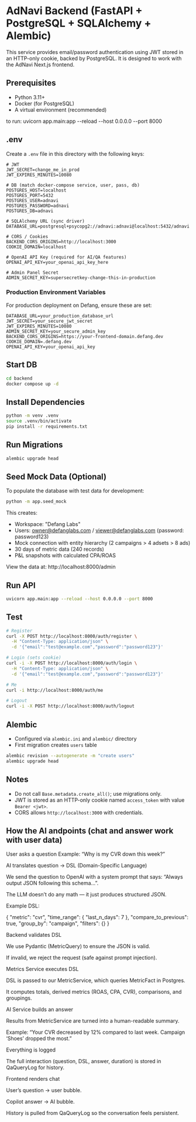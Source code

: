 # AdNavi Backend (FastAPI + PostgreSQL + SQLAlchemy + Alembic)

This service provides email/password authentication using JWT stored in an HTTP-only cookie, backed by PostgreSQL. It is designed to work with the AdNavi Next.js frontend.

## Prerequisites
- Python 3.11+
- Docker (for PostgreSQL)
- A virtual environment (recommended)

to run: uvicorn app.main:app --reload --host 0.0.0.0 --port 8000 

## .env
Create a `.env` file in this directory with the following keys:

```
# JWT
JWT_SECRET=change_me_in_prod
JWT_EXPIRES_MINUTES=10080

# DB (match docker-compose service, user, pass, db)
POSTGRES_HOST=localhost
POSTGRES_PORT=5432
POSTGRES_USER=adnavi
POSTGRES_PASSWORD=adnavi
POSTGRES_DB=adnavi

# SQLAlchemy URL (sync driver)
DATABASE_URL=postgresql+psycopg2://adnavi:adnavi@localhost:5432/adnavi

# CORS / Cookies
BACKEND_CORS_ORIGINS=http://localhost:3000
COOKIE_DOMAIN=localhost

# OpenAI API Key (required for AI/QA features)
OPENAI_API_KEY=your_openai_api_key_here

# Admin Panel Secret
ADMIN_SECRET_KEY=supersecretkey-change-this-in-production
```

### Production Environment Variables

For production deployment on Defang, ensure these are set:

```
DATABASE_URL=your_production_database_url
JWT_SECRET=your_secure_jwt_secret
JWT_EXPIRES_MINUTES=10080
ADMIN_SECRET_KEY=your_secure_admin_key
BACKEND_CORS_ORIGINS=https://your-frontend-domain.defang.dev
COOKIE_DOMAIN=.defang.dev
OPENAI_API_KEY=your_openai_api_key
```

## Start DB
```bash
cd backend
docker compose up -d
```

## Install Dependencies
```bash
python -m venv .venv
source .venv/bin/activate
pip install -r requirements.txt
```

## Run Migrations
```bash
alembic upgrade head
```

## Seed Mock Data (Optional)
To populate the database with test data for development:
```bash
python -m app.seed_mock
```

This creates:
- Workspace: "Defang Labs"
- Users: owner@defanglabs.com / viewer@defanglabs.com (password: password123)
- Mock connection with entity hierarchy (2 campaigns > 4 adsets > 8 ads)
- 30 days of metric data (240 records)
- P&L snapshots with calculated CPA/ROAS

View the data at: http://localhost:8000/admin

## Run API
```bash
uvicorn app.main:app --reload --host 0.0.0.0 --port 8000
```

## Test
```bash
# Register
curl -X POST http://localhost:8000/auth/register \
  -H "Content-Type: application/json" \
  -d '{"email":"test@example.com","password":"password123"}'

# Login (sets cookie)
curl -i -X POST http://localhost:8000/auth/login \
  -H "Content-Type: application/json" \
  -d '{"email":"test@example.com","password":"password123"}'

# Me
curl -i http://localhost:8000/auth/me

# Logout
curl -i -X POST http://localhost:8000/auth/logout
```

## Alembic
- Configured via `alembic.ini` and `alembic/` directory
- First migration creates `users` table

```bash
alembic revision --autogenerate -m "create users"
alembic upgrade head
```

## Notes
- Do not call `Base.metadata.create_all()`; use migrations only.
- JWT is stored as an HTTP-only cookie named `access_token` with value `Bearer <jwt>`.
- CORS allows `http://localhost:3000` with credentials.

## How the AI andpoints (chat and answer work with user data)


User asks a question
Example: “Why is my CVR down this week?”

AI translates question → DSL (Domain-Specific Language)

We send the question to OpenAI with a system prompt that says: “Always output JSON following this schema…”.

The LLM doesn’t do any math — it just produces structured JSON.

Example DSL:

{
  "metric": "cvr",
  "time_range": { "last_n_days": 7 },
  "compare_to_previous": true,
  "group_by": "campaign",
  "filters": {}
}


Backend validates DSL

We use Pydantic (MetricQuery) to ensure the JSON is valid.

If invalid, we reject the request (safe against prompt injection).

Metrics Service executes DSL

DSL is passed to our MetricService, which queries MetricFact in Postgres.

It computes totals, derived metrics (ROAS, CPA, CVR), comparisons, and groupings.

AI Service builds an answer

Results from MetricService are turned into a human-readable summary.

Example: “Your CVR decreased by 12% compared to last week. Campaign ‘Shoes’ dropped the most.”

Everything is logged

The full interaction (question, DSL, answer, duration) is stored in QaQueryLog for history.

Frontend renders chat

User’s question → user bubble.

Copilot answer → AI bubble.

History is pulled from QaQueryLog so the conversation feels persistent.



